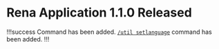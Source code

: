 # Rena Application 1.1.0 Released

!!!success Command has been added.
[`/util setlanguage`](../../commands/game/2048.md) command has been added.
!!!
